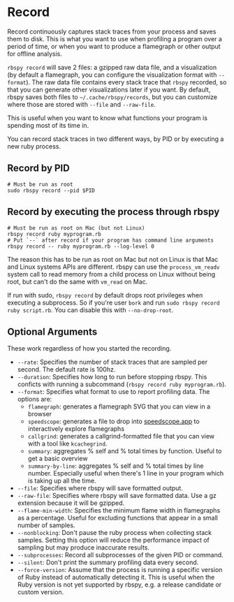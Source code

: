 # Record

Record continuously captures stack traces from your process and saves them to disk. This is what you want to use when profiling a program over a period of time, or when you want to produce a flamegraph or other output for offline analysis.

`rbspy record` will save 2 files: a gzipped raw data file, and a visualization (by default a flamegraph, you can configure the visualization format with `--format`). The raw data file contains every stack trace that `rbspy` recorded, so that you can generate other visualizations later if you want. By default, rbspy saves both files to `~/.cache/rbspy/records`, but you can customize where those are stored with `--file` and `--raw-file`.

This is useful when you want to know what functions your program is spending most of its time in.

You can record stack traces in two different ways, by PID or by executing a new ruby process.

## Record by PID

```
# Must be run as root
sudo rbspy record --pid $PID
```

## Record by executing the process through rbspy

```
# Must be run as root on Mac (but not Linux)
rbspy record ruby myprogram.rb
# Put `--` after record if your program has command line arguments
rbspy record -- ruby myprogram.rb --log-level 0
```

The reason this has to be run as root on Mac but not on Linux is that Mac and Linux systems APIs are different. rbspy can use the `process_vm_readv` system call to read memory from a child process on Linux without being root, but can't do the same with `vm_read` on Mac.

If run with sudo, `rbspy record` by default drops root privileges when executing a subprocess. So if you're user `bork` and run `sudo rbspy record ruby script.rb`. You can disable this with `--no-drop-root`.

## Optional Arguments

These work regardless of how you started the recording.

 * `--rate`: Specifies the number of stack traces that are sampled per second. The default rate is 100hz.
 * `--duration`: Specifies how long to run before stopping rbspy. This conficts with running a subcommand (`rbspy record ruby myprogram.rb`).
 * `--format`: Specifies what format to use to report profiling data. The options are:
   * `flamegraph`: generates a flamegraph SVG that you can view in a browser
   * `speedscope`: generates a file to drop into [speedscope.app](https://www.speedscope.app/) to interactively explore flamegraphs
   * `callgrind`: generates a callgrind-formatted file that you can view with a tool like
     `kcachegrind`.
   * `summary`: aggregates % self and % total times by function. Useful to get a basic overview
   * `summary-by-line`: aggregates % self and % total times by line number. Especially useful when
      there's 1 line in your program which is taking up all the time.
 * `--file`: Specifies where rbspy will save formatted output.
 * `--raw-file`: Specifies where rbspy will save formatted data. Use a gz extension because it will be gzipped.
 * `--flame-min-width`: Specifies the minimum flame width in flamegraphs as a percentage. Useful for excluding functions that appear in a small number of samples.
 * `--nonblocking`: Don't pause the ruby process when collecting stack samples. Setting this option will reduce the performance impact of sampling but may produce inaccurate results.
 * `--subprocesses`: Record all subprocesses of the given PID or command.
 * `--silent`: Don't print the summary profiling data every second.
 * `--force-version`: Assume that the process is running a specific version of Ruby instead of automatically detecting it. This is useful when the Ruby version is not yet supported by rbspy, e.g. a release candidate or custom version.
